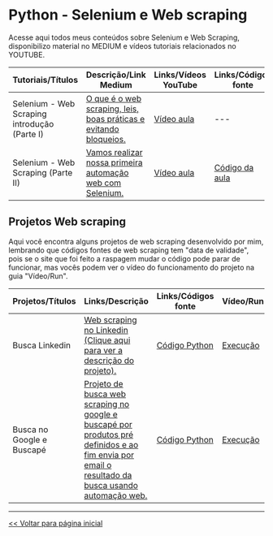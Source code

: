 # Python - Selenium e Web scraping
Acesse aqui todos meus conteúdos sobre Selenium e Web Scraping, disponibilizo material no MEDIUM e vídeos tutoriais relacionados no YOUTUBE.

| Tutoriais/Títulos    | Descrição/Link Medium  | Links/Vídeos YouTube | Links/Códigos fonte |
| --- | --- | --- | --- |
| Selenium - Web Scraping introdução (Parte I) | [O que é o web scraping, leis, boas práticas e evitando bloqueios.](https://medium.com/@dev.daniel.amorim/python-selenium-web-scraping-i-2754b4fe94cb) | [Vídeo aula](https://youtu.be/Nbr0mB70-MI) | --- |
| Selenium - Web Scraping (Parte II) | [Vamos realizar nossa primeira automação web com Selenium.](https://medium.com/@dev.daniel.amorim/python-selenium-web-scraping-ii-8a7c20d85c65) | [Vídeo aula](https://youtu.be/SdN0VzICR4Y) | [Código da aula](https://github.com/dev-daniel-amorim/Topico-Selenium_e_WS/blob/main/Selenium-A2/main.py) |

## Projetos Web scraping
Aqui você encontra alguns projetos de web scraping desenvolvido por mim, lembrando que códigos fontes de web scraping tem "data de validade", pois se o site que foi feito a raspagem mudar o código pode parar de funcionar, mas vocês podem ver o vídeo do funcionamento do projeto na guia "Vídeo/Run".

| Projetos/Títulos  | Links/Descrição | Links/Códigos fonte | Vídeo/Run |
| --- | --- | --- | --- |
| Busca Linkedin | [Web scraping no Linkedin (Clique aqui para ver a descrição do projeto).](https://github.com/dev-daniel-amorim/WS-Projeto-Busca-Linkedin/blob/main/README.md)  | [Código Python](https://github.com/dev-daniel-amorim/WS-Projeto-Busca-Linkedin/blob/main/main.py) | [Execução](https://youtu.be/nVoZQ7cJGXI) |
| Busca no Google e Buscapé | [Projeto de busca web scraping no google e buscapé por produtos pré definidos e ao fim envia por email o resultado da busca usando automação web.](https://github.com/dev-daniel-amorim/WS---Projeto-Google-e-Buscape)  | [Código Python](https://github.com/dev-daniel-amorim/WS---Projeto-Google-e-Buscape/blob/main/DS-Automacao_web.ipynb) | [Execução](https://youtu.be/4MNhWCrSUuk) |


<hr>

[<< Voltar para página inicial](https://github.com/dev-daniel-amorim)
